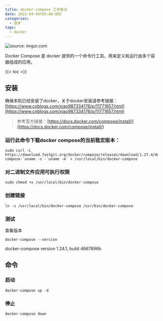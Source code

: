 ```yaml
---
title: docker-compose 工作笔记
date: 2022-04-04T05:00:00Z
categories:
  - 技术
tags:
  - docker
---
```


<img src="https://i.imgur.com/SZ0I0KW.jpg" title="source: imgur.com" />

Docker Compose 是 docker 提供的一个命令行工具，用来定义和运行由多个容器组成的应用。

<!--more-->

{{< toc >}}

## 安装[​](https://docs.littleriver.cc/v1/references/docker-compose#%E5%AE%89%E8%A3%85)

确保本机已经安装了docker，关于docker安装请参考链接：[https://www.cnblogs.com/xiao987334176/p/11771657.html](https://www.cnblogs.com/xiao987334176/p/11771657.html)

> 参考官方链接：[https://docs.docker.com/compose/install/](https://docs.docker.com/compose/install/)

### 运行此命令下载docker compose的当前稳定版本：



```
sudo curl -L https://download.fastgit.org/docker/compose/releases/download/1.27.4/docker-compose-`uname -s`-`uname -m` > /usr/local/bin/docker-compose
```

### 对二进制文件应用可执行权限



```
sudo chmod +x /usr/local/bin/docker-compose
```

### 创建链接



```
ln -s /usr/local/bin/docker-compose /usr/bin/docker-compose
```

### 测试

查看版本



```
docker-compose --version
```

docker-compose version 1.24.1, build 4667896b

## 命令

### 启动



```
docker-compose up -d
```

### 停止



```
docker-compose down
```